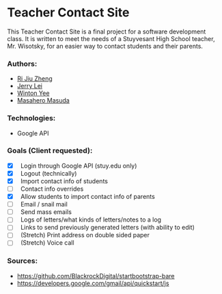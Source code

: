 # Teacher Contact Site
This Teacher Contact Site is a final project for a software development class. It is written to meet the needs of a Stuyvesant High School teacher, Mr. Wisotsky, for an easier way to contact students and their parents.

### Authors:
- [Ri Jiu Zheng](https://github.com/RJZheng1)
- [Jerry Lei](https://github.com/jerrylei98)
- [Winton Yee](https://github.com/blehw)
- [Masahero Masuda](https://github.com/masa13)

### Technologies:
- Google API

### Goals (Client requested):
- [x] &nbsp; Login through Google API (stuy.edu only)
- [x] &nbsp; Logout (technically)
- [x] &nbsp; Import contact info of students
- [ ] &nbsp; Contact info overrides 
- [x] &nbsp; Allow students to import contact info of parents
- [ ] &nbsp; Email / snail mail
- [ ] &nbsp; Send mass emails
- [ ] &nbsp; Logs of letters/what kinds of letters/notes to a log
- [ ] &nbsp; Links to send previously generated letters (with ability to edit)
- [ ] &nbsp; (Stretch) Print address on double sided paper
- [ ] &nbsp; (Stretch) Voice call

### Sources:
- https://github.com/BlackrockDigital/startbootstrap-bare
- https://developers.google.com/gmail/api/quickstart/js
